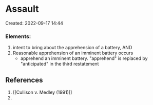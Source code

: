 # Assault
Created: 2022-09-17 14:44

### Elements:
1. intent to bring about the apprehension of a battery, AND
2. Reasonable apprehension of an imminent battery occurs 
	- apprehend an imminent battery. "apprehend" is replaced by "anticipated" in the third restatement


## References

1. [[Cullison v. Medley (1991)]]
2. 